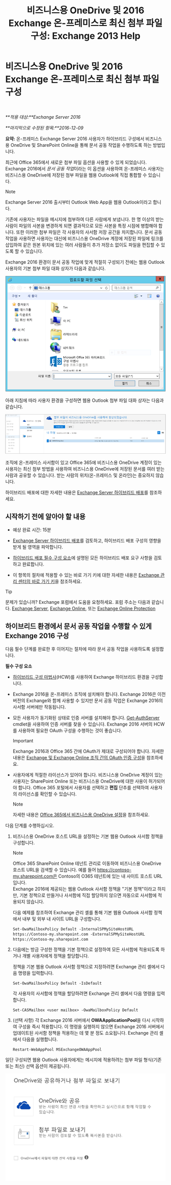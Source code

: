 ﻿---
title: '비즈니스용 OneDrive 및 2016 Exchange 온-프레미스로 최신 첨부 파일 구성: Exchange 2013 Help'
TOCTitle: 비즈니스용 OneDrive 및 2016 Exchange 온-프레미스로 최신 첨부 파일 구성
ms:assetid: 799518aa-7cfe-4708-92ee-98057ff168f5
ms:mtpsurl: https://technet.microsoft.com/ko-kr/library/Mt589761(v=EXCHG.150)
ms:contentKeyID: 70319584
ms.date: 01/10/2018
mtps_version: v=EXCHG.150
ms.translationtype: HT
---

# 비즈니스용 OneDrive 및 2016 Exchange 온-프레미스로 최신 첨부 파일 구성

 

_**적용 대상:**Exchange Server 2016_

_**마지막으로 수정된 항목:**2016-12-09_

**요약:** 온-프레미스 Exchange Server 2016 사용자가 하이브리드 구성에서 비즈니스용 OneDrive 및 SharePoint Online을 통해 문서 공동 작업을 수행하도록 하는 방법입니다.

최근에 Office 365에서 새로운 첨부 파일 옵션을 사용할 수 있게 되었습니다. Exchange 2016에서 *문서 공동 작업*이라는 이 옵션을 사용하여 온-프레미스 사용자는 비즈니스용 OneDrive에 저장된 첨부 파일을 웹용 Outlook에 직접 통합할 수 있습니다.


> [!NOTE]
> Exchange Server 2016 출시부터 Outlook Web App을 웹용 Outlook이라고 합니다.



기존에 사용자는 파일을 메시지에 첨부하여 다른 사람에게 보냅니다. 한 명 이상의 받는 사람이 파일의 사본을 변경하게 되면 결과적으로 모든 사본을 특정 시점에 병합해야 합니다. 또한 이러한 첨부 파일은 각 사용자의 사서함 저장 공간을 차지합니다. 문서 공동 작업을 사용하면 사용자는 대신에 비즈니스용 OneDrive 계정에 저장된 파일에 링크를 삽입하여 같은 원본 위치에 있는 여러 사람들이 추가 저장소 없이도 파일을 편집할 수 있도록 할 수 있습니다.

Exchange 2016 환경이 문서 공동 작업에 맞게 적절히 구성되기 전에는 웹용 Outlook 사용자의 기본 첨부 파일 대화 상자가 다음과 같습니다.

![일반 첨부 파일 대화 상자](images/Mt589761.f8c74d70-42f9-48c6-b263-ce6cef8591a8(EXCHG.150).png "일반 첨부 파일 대화 상자")

아래 지침에 따라 사용자 환경을 구성하면 웹용 Outlook 첨부 파일 대화 상자는 다음과 같습니다.

![사용하는 최신 첨부 파일이 있는 첨부 파일 대화 상자](images/Mt589761.89eeae65-ce3a-4c47-b57e-db734a1de95b(EXCHG.150).png "사용하는 최신 첨부 파일이 있는 첨부 파일 대화 상자")

조직에 온-프레미스 사서함이 있고 Office 365에 비즈니스용 OneDrive 계정이 있는 사용자는 최신 첨부 방법을 사용하여 비즈니스용 OneDrive에 저장된 문서를 여러 받는 사람과 공유할 수 있습니다. 받는 사람의 위치(온-프레미스 및 온라인)는 중요하지 않습니다.

하이브리드 배포에 대한 자세한 내용은 [Exchange Server 하이브리드 배포](exchange-server-hybrid-deployments-exchange-2013-help.md)를 참조하세요.

## 시작하기 전에 알아야 할 내용

  - 예상 완료 시간: 15분

  - [Exchange Server 하이브리드 배포](exchange-server-hybrid-deployments-exchange-2013-help.md)를 검토하고, 하이브리드 배포 구성의 영향을 받게 될 영역을 파악합니다.

  - [하이브리드 배포 필수 구성 요소](hybrid-deployment-prerequisites-exchange-2013-help.md)에 설명된 모든 하이브리드 배포 요구 사항을 검토하고 완료합니다.

  - 이 항목의 절차에 적용할 수 있는 바로 가기 키에 대한 자세한 내용은 [Exchange 관리 센터의 바로 가기 키](https://technet.microsoft.com/ko-kr/library/jj150484\(v=exchg.150\))을 참조하세요.


> [!TIP]
> 문제가 있습니까? Exchange 포럼에서 도움을 요청하세요. 포럼 주소는 다음과 같습니다. <A href="https://go.microsoft.com/fwlink/p/?linkid=60612">Exchange Server</A>, <A href="https://go.microsoft.com/fwlink/p/?linkid=267542">Exchange Online</A>, 또는 <A href="https://go.microsoft.com/fwlink/p/?linkid=285351">Exchange Online Protection</A>



## 하이브리드 환경에서 문서 공동 작업을 수행할 수 있게 Exchange 2016 구성

다음 필수 단계를 완료한 후 이어지는 절차에 따라 문서 공동 작업을 사용하도록 설정합니다.

**필수 구성 요소**

  - [하이브리드 구성 마법사](hybrid-configuration-wizard-exchange-2013-help.md)(HCW)를 사용하여 Exchange 하이브리드 환경을 구성합니다.

  - Exchange 2016을 온-프레미스 조직에 설치해야 합니다. Exchange 2016은 이전 버전의 Exchange와 함께 사용할 수 있지만 문서 공동 작업은 Exchange 2016의 사서함 서버에만 작동됩니다.

  - 모든 사용자가 동기화된 상태로 인증 서버를 설치해야 합니다. [Get-AuthServer](https://technet.microsoft.com/ko-kr/library/jj218613\(v=exchg.150\)) cmdlet을 사용하여 인증 서버를 찾을 수 있습니다. Exchange 2016 서버의 HCW를 사용하여 필요한 OAuth 구성을 수행하는 것이 좋습니다.
    

    > [!IMPORTANT]
    > Exchange 2016과 Office 365 간에 OAuth가 제대로 구성되어야 합니다. 자세한 내용은 <A href="https://technet.microsoft.com/ko-kr/library/dn594521(v=exchg.150)">Exchange 및 Exchange Online 조직 간의 OAuth 인증 구성</A>을 참조하세요.



  - 사용자에게 적절한 라이선스가 있어야 합니다. 비즈니스용 OneDrive 계정이 있는 사용자는 SharePoint Online 또는 비즈니스용 OneDrive에 대한 사용이 허가되어야 합니다. Office 365 포털에서 사용자를 선택하고 **편집** 단추를 선택하여 사용자의 라이선스를 확인할 수 있습니다.
    

    > [!NOTE]
    > 자세한 내용은 <A href="http://go.microsoft.com/fwlink/p/?linkid=627455">Office 365에서 비즈니스용 OneDrive 설정</A>을 참조하세요.



다음 단계를 수행하십시오.

1.  비즈니스용 OneDrive 호스트 URL을 설정하는 기본 웹용 Outlook 사서함 정책을 구성합니다.
    

    > [!NOTE]
    > Office 365 SharePoint Online 테넌트 관리로 이동하여 비즈니스용 OneDrive 호스트 URL을 검색할 수 있습니다. 예를 들어 https://contoso-my.sharepoint.com은 Contoso의 O365 테넌트에 있는 내 사이트 호스트 URL입니다.<BR>Exchange 2016에 제공되는 웹용 Outlook 사서함 정책을 "기본 정책"이라고 하지만, 기본 정책으로 만들거나 사서함에 직접 할당하지 않으면 자동으로 사서함에 적용되지 않습니다.

    
    다음 예제를 참조하여 Exchange 관리 셸를 통해 기본 웹용 Outlook 사서함 정책에서 내부 및 외부 내 사이트 URL을 구성합니다.
    
        Set-OwaMailboxPolicy Default -InternalSPMySiteHostURL https://Contoso-my.sharepoint.com -ExternalSPMySiteHostURL https://Contoso-my.sharepoint.com

2.  다음에는 방금 구성한 정책을 기본 정책으로 설정하여 모든 사서함에 적용되도록 하거나 개별 사용자에게 정책을 할당합니다.
    
    정책을 기본 웹용 Outlook 사서함 정책으로 지정하려면 Exchange 관리 셸에서 다음 명령을 입력합니다.
    
        Set-OwaMailboxPolicy Default -IsDefault 
    
    각 사용자의 사서함에 정책을 할당하려면 Exchange 관리 셸에서 다음 명령을 입력합니다.
    
        Set-CASMailbox <user mailbox> -OwaMailboxPolicy Default

3.  (선택 사항) 각 Exchange 2016 서버에서 **OWAApplicationPool**을 다시 시작하여 구성을 즉시 적용합니다. 이 명령을 실행하지 않으면 Exchange 2016 서버에서 업데이트된 사서함 정책을 적용하는 데 몇 분 정도 소요됩니다. Exchange 관리 셸에서 다음을 실행합니다.
    
        Restart-WebAppPool MSExchangeOWAAppPool

일단 구성되면 웹용 Outlook 사용자에게는 메시지에 적용하려는 첨부 파일 형식(기존 또는 최신) 선택 옵션이 제공됩니다.

![OneDrive에 공유 또는 첨부 파일로 보내기가 있는 첨부 파일 옵션 대화 상자](images/Mt589761.7d2f27c2-3638-479a-a577-029ac61e7d95(EXCHG.150).png "OneDrive에 공유 또는 첨부 파일로 보내기가 있는 첨부 파일 옵션 대화 상자")

